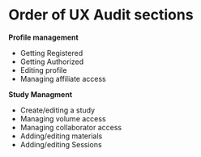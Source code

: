 Order of UX Audit sections
==========================

**Profile management**
* Getting Registered
* Getting Authorized
* Editing profile
* Managing affiliate access


**Study Managment**
* Create/editing a study
* Managing volume access
* Managing collaborator access
* Adding/editing materials
* Adding/editing Sessions
